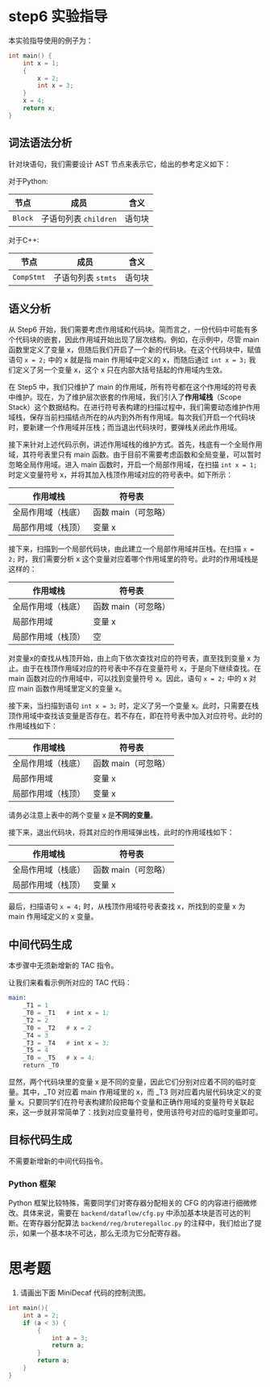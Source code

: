 # step6 实验指导

本实验指导使用的例子为：

```C
int main() {
    int x = 1;
    {
        x = 2; 
        int x = 3;
    }
    x = 4;
    return x;
}
```

## 词法语法分析
针对块语句，我们需要设计 AST 节点来表示它，给出的参考定义如下：

对于Python:

| 节点 | 成员 | 含义 |
| --- | --- | --- |
| `Block` | 子语句列表 `children` | 语句块 |

对于C++:

| 节点 | 成员 | 含义 |
| --- | --- | --- |
| `CompStmt` | 子语句列表 `stmts` | 语句块 |


## 语义分析

从 Step6 开始，我们需要考虑作用域和代码块。简而言之，一份代码中可能有多个代码块的嵌套，因此作用域开始出现了层次结构。例如，在示例中，尽管 main 函数里定义了变量 x，但随后我们开启了一个新的代码块。在这个代码块中，赋值语句 `x = 2;` 中的 x 就是指 main 作用域中定义的 x，而随后通过 `int x = 3;` 我们定义了另一个变量 x，这个 x 只在内部大括号括起的作用域内生效。

在 Step5 中，我们只维护了 main 的作用域，所有符号都在这个作用域的符号表中维护。现在，为了维护层次嵌套的作用域，我们引入了**作用域栈**（Scope Stack）这个数据结构。在进行符号表构建的扫描过程中，我们需要动态维护作用域栈，保存当前扫描结点所在的从内到外所有作用域。每次我们开启一个代码块时，要新建一个作用域并压栈；而当退出代码块时，要弹栈关闭此作用域。

接下来针对上述代码示例，讲述作用域栈的维护方式。首先，栈底有一个全局作用域，其符号表里只有 main 函数。由于目前不需要考虑函数和全局变量，可以暂时忽略全局作用域。进入 main 函数时，开启一个局部作用域，在扫描 `int x = 1;` 时定义变量符号 x，并将其加入栈顶作用域对应的符号表中。如下所示：

| 作用域栈           | 符号表              |
| ------------------ | ------------------- |
| 全局作用域（栈底） | 函数 main（可忽略） |
| 局部作用域（栈顶） | 变量 x              |

接下来，扫描到一个局部代码块，由此建立一个局部作用域并压栈。在扫描 `x = 2;` 时，我们需要分析 x 这个变量对应着哪个作用域里的符号。此时的作用域栈是这样的：

| 作用域栈           | 符号表              |
| ------------------ | ------------------- |
| 全局作用域（栈底） | 函数 main（可忽略） |
| 局部作用域         | 变量 x              |
| 局部作用域（栈顶） | 空                  |

对变量x的查找从栈顶开始，由上向下依次查找对应的符号表，直至找到变量 x 为止。由于在栈顶作用域对应的符号表中不存在变量符号 x，于是向下继续查找。在 main 函数对应的作用域中，可以找到变量符号 x。因此，语句 `x = 2;` 中的 x 对应 main 函数作用域里定义的变量 x。

接下来，当扫描到语句 `int x = 3;` 时，定义了另一个变量 x。此时，只需要在栈顶作用域中查找该变量是否存在。若不存在，即在符号表中加入对应符号。此时的作用域栈如下：

| 作用域栈           | 符号表              |
| ------------------ | ------------------- |
| 全局作用域（栈底） | 函数 main（可忽略） |
| 局部作用域         | 变量 x              |
| 局部作用域（栈顶） | 变量 x              |

请务必注意上表中的两个变量 x 是**不同的变量**。

接下来，退出代码块，将其对应的作用域弹出栈，此时的作用域栈如下：

| 作用域栈           | 符号表              |
| ------------------ | ------------------- |
| 全局作用域（栈底） | 函数 main（可忽略） |
| 局部作用域（栈顶） | 变量 x              |

最后，扫描语句 `x = 4;` 时，从栈顶作用域符号表查找 x，所找到的变量 x 为 main 作用域定义的 x 变量。

## 中间代码生成

本步骤中无须新增新的 TAC 指令。

让我们来看看示例所对应的 TAC 代码：

```asm
main:
    _T1 = 1
    _T0 = _T1   # int x = 1;
    _T2 = 2
    _T0 = _T2   # x = 2
    _T4 = 3
    _T3 = _T4   # int x = 3;
    _T5 = 4
    _T0 = _T5   # x = 4;
    return _T0
```

显然，两个代码块里的变量 x 是不同的变量，因此它们分别对应着不同的临时变量。其中，_T0 对应着 main 作用域里的 x，而 _T3 则对应着内层代码块定义的变量 x。只要同学们在符号表构建阶段把每个变量和正确作用域的变量符号关联起来，这一步就非常简单了：找到对应变量符号，使用该符号对应的临时变量即可。

## 目标代码生成

不需要新增新的中间代码指令。

### Python 框架

Python 框架比较特殊，需要同学们对寄存器分配相关的 CFG 的内容进行细微修改。具体来说，需要在 `backend/dataflow/cfg.py` 中添加基本块是否可达的判断。在寄存器分配算法 `backend/reg/bruteregalloc.py` 的注释中，我们给出了提示，如果一个基本块不可达，那么无须为它分配寄存器。

# 思考题
1. 请画出下面 MiniDecaf 代码的控制流图。
```c++
int main(){
    int a = 2;
    if (a < 3) {
        {
            int a = 3;
            return a;
        }
        return a;
    }
}
```
